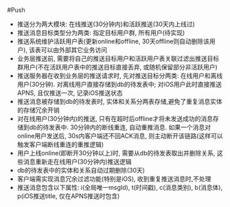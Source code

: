 #Push

* 推送分为两大模块: 在线推送(30分钟内)和活跃推送(30天内上线过)
* 推送消息目标类型分为两类: 指定目标用户群, 所有用户(待实现)
* 推送系统维护活跃用户表(更新online和offline, 30天offline则自动删除该用户), 该表可以由外部其它业务访问
* 业务层推送前, 需要将自己的推送目标用户和活跃用户表关联过滤出推送目标群用户(不在活跃用户表中的推送目标直接丢弃, 或随机保留部分非活跃用户)
* 推送服务器在收到业务层的推送请求时, 先对推送目标分两类: 在线用户和离线用户(30分钟). 对离线用户直接存储到db的待发表中; 对iOS用户此时直接推送APNS, 且仅推送一次, 记录iOS推送状态
* 推送消息被存储到db的待发表时, 实体和关系分两表存储,避免了重复消息实体的存储冗余开销
* 对在线用户(30分钟内)的推送, 只有在超时后offline才将未发送成功的消息存储到db的待发表中. 30分钟内的断线重连, 自动重推消息. 如果一个消息对online用户发送后, 30s内客户端还不回ACK消息, 则主动断开该链路(这样可以触发客户端断线重连的重推逻辑)
* 用户上线online(即断开30分钟以上)时, 需要从db的待发表取出并删除关系, 这些消息重新走在线用户(30分钟内)推送逻辑
* db的待发表中的实体和关系自动过期删除(30天)
* 客户端需实现消息冗余过滤功能(特别是iOS), 收到重复推送消息时,不处理
* 推送消息包含以下属性: i(全局唯一msgId), t(时间戳), c(消息类别), b(消息体), p(iOS推送title, 仅在APNS推送时包含)

